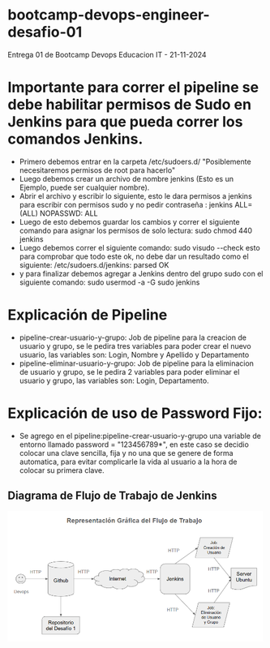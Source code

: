 # bootcamp-devops-engineer-desafio-01
Entrega 01 de Bootcamp Devops Educacion IT - 21-11-2024

# Importante para correr el pipeline se debe habilitar permisos de Sudo en Jenkins para que pueda correr los comandos Jenkins.
- Primero debemos entrar en la carpeta /etc/sudoers.d/ "Posiblemente necesitaremos permisos de root para hacerlo"
- Luego debemos crear un archivo de nombre jenkins (Esto es un Ejemplo, puede ser cualquier nombre).
- Abrir el archivo y escribir lo siguiente, esto le dara permisos a jenkins para escribir con permisos sudo y no pedir contraseña : jenkins ALL=(ALL) NOPASSWD: ALL  
- Luego de esto debemos guardar los cambios y correr el siguiente comando para asignar los permisos de solo lectura: sudo chmod 440 jenkins
- Luego debemos correr el siguiente comando:  sudo visudo --check  esto para comprobar que todo este ok, no debe dar un resultado como el siguiente:  /etc/sudoers.d/jenkins: parsed OK
- y para finalizar debemos agregar a Jenkins dentro del grupo sudo con el siguiente comando: sudo usermod -a -G sudo jenkins

# Explicación de Pipeline
- pipeline-crear-usuario-y-grupo: Job de pipeline para la creacion de usuario y grupo, se le pedira tres variables para poder crear el nuevo usuario, las variables son: Login, Nombre y Apellido y Departamento
- pipeline-eliminar-usuario-y-grupo: Job de pipeline para la eliminacion de usuario y grupo, se le pedira 2 variables para poder eliminar el usuario y grupo, las variables son: Login, Departamento.

# Explicación de uso de Password Fijo:
- Se agrego en el pipeline:pipeline-crear-usuario-y-grupo una variable de entorno llamado password = "123456789*", en este caso se decidio colocar una clave sencilla, fija y no una que se genere de forma automatica, para evitar complicarle la vida al usuario a la hora de colocar su primera clave.

## Diagrama de Flujo de Trabajo de Jenkins

![Jenkins + Github](./img/desafio1.png)

